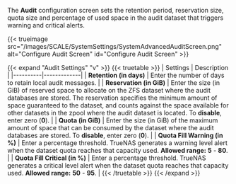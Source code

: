 &NewLine;

The **Audit** configuration screen sets the retention period, reservation size, quota size and percentage of used space in the audit dataset that triggers warning and critical alerts.

{{< trueimage src="/images/SCALE/SystemSettings/SystemAdvancedAuditScreen.png" alt="Configure Audit Screen" id="Configure Audit Screen" >}}

{{< expand "Audit Settings" "v" >}}
{{< truetable >}}
| Settings | Description |
|----------|-------------|
| **Retention (in days)** | Enter the number of days to retain local audit messages. |
| **Reservation (in GiB)** | Enter the size (in GiB) of reserved space to allocate on the ZFS dataset where the audit databases are stored. The reservation specifies the minimum amount of space guaranteed to the dataset, and counts against the space available for other datasets in the zpool where the audit dataset is located.  To **disable**, enter zero (**0**). |
| **Quota (in GiB)** | Enter the size (in GiB) of the maximum amount of space that can be consumed by the dataset where the audit databases are stored. To **disable**, enter zero (**0**). |
| **Quota Fill Warning (in %)** | Enter a percentage threshold. TrueNAS generates a warning level alert when the dataset quota reaches that capacity used. **Allowed range:** **5** - **80**. |
| **Quota Fill Critical (in %)** | Enter a percentage threshold. TrueNAS generates a critical level alert when the dataset quota reaches that capacity used. **Allowed range:** **50** - **95**. |
{{< /truetable >}}
{{< /expand >}}

